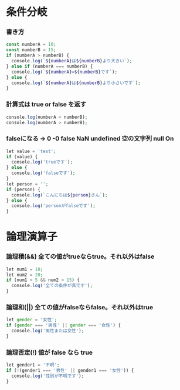 # 条件分岐
### 書き方
```php
const numberA = 10;
const numberB = 15;
if (numberA > numberB) {
  console.log(`${numberA}は${numberB}より大きい`);
} else if (numberA === numberB) {
  console.log(`${numberA}=${numberB}です`);
} else {
  console.log(`${numberA}は${numberB}より小さいです`);
}
```
### 計算式は true or false を返す
```php
console.log(numberA < numberB);
console.log(numberA > numberB);
```
### falseになる → 0 -0 false NaN undefined 空の文字列 null On
```php
let value = 'test';
if (value) {
  console.log('trueです');
} else {
  console.log('falseです');
}
let person = '';
if (person) {
  console.log(`こんにちは${person}さん`);
} else {
  console.log('personがfalseです');
}
```
# 論理演算子
### 論理積(&&) 全ての値がtrueならtrue。それ以外はfalse
```php
let num1 = 10;
let num2 = 20;
if (num1 > 5 && num2 > 15) {
  console.log('全ての条件が真です');
}
```
### 論理和(||) 全ての値がfalseならfalse。それ以外はtrue
```php
let gender = '女性';
if (gender === '男性' || gender === '女性') {
  console.log('男性または女性');
}
```
### 論理否定(!) 値が false なら true
```php
let gender1 = '不明';
if (!(gender1 === '男性' || gender1 === '女性')) {
  console.log('性別が不明です');
}
```












